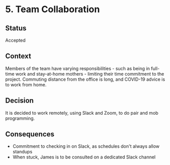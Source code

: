 # 5. Team Collaboration

## Status

Accepted

## Context

Members of the team have varying responsibilities - such as being in full-time work and stay-at-home mothers - limiting their time commitment to the project. Commuting distance from the office is long, and COVID-19 advice is to work from home.

## Decision

It is decided to work remotely, using Slack and Zoom, to do pair and mob programming.

## Consequences

* Commitment to checking in on Slack, as schedules don't always allow standups
* When stuck, James is to be consulted on a dedicated Slack channel

